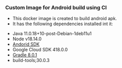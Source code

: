 ###  Custom Image for Android build using CI

- This docker image is created to build android apk.
- It has the following dependencies installed int it:
 + Java 11.0.18+10-post-Debian-1deb11u1
 + Node v18.14.0
 + [Andorid SDK](https://github.com/jangrewe/gitlab-ci-android/blob/33/Dockerfile)
 + Google Cloud SDK 418.0.0
 + [Gradle 8.0.1](https://github.com/keeganwitt/docker-gradle/blob/master/jdk11/Dockerfile)
 + build-tools;30.0.3
